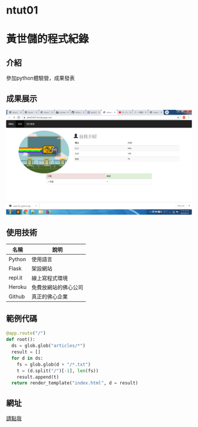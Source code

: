 # ntut01
# 黃世儲的程式紀錄

## 介紹

參加python體驗營，成果發表

## 成果展示

![](https://github.com/Alex92422/ntut01/raw/master/demo.png)

## 使用技術

名稱    |    說明
-------|-----------
Python | 使用語言
Flask  | 架設網站
repl.it | 線上寫程式環境
Heroku | 免費放網站的佛心公司
Github | 真正的佛心企業

## 範例代碼

```python
@app.route("/")
def root():
  ds = glob.glob("articles/*")
  result = []
  for d in ds:
    fs = glob.glob(d + "/*.txt")
    t = (d.split("/")[-1], len(fs))
    result.append(t)
  return render_template("index.html", d = result)
```

## 網址

[請點我](https://alex92422.herokuapp.com/)
